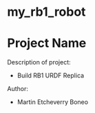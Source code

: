 # my_rb1_robot
# Project Name

Description of project:
* Build RB1 URDF Replica

Author:
* Martin Etcheverry Boneo 


